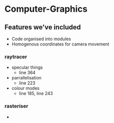 # Computer-Graphics

## Features we've included
* Code organised into modules
* Homogenous coordinates for camera movement
  
### raytracer
* specular things
  - line 364
* parrallelisation
  - line 223
* colour modes
  - line 185, line 243
  
### rasteriser
* 
